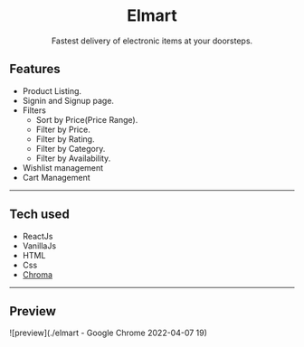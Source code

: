 <div align="center">
<h1 align="center">Elmart</h1>
<p align="center">Fastest delivery of electronic items at your doorsteps.</p>

</div>

## Features
- Product Listing.
- Signin and Signup page.
- Filters
  - Sort by Price(Price Range).
  - Filter by Price.
  - Filter by Rating.
  - Filter by Category.
  - Filter by Availability.
- Wishlist management
- Cart Management

---

## Tech used
- ReactJs
- VanillaJs
- HTML
- Css
- [Chroma](https://chroma-ui.netlify.app/)
---

## Preview

![preview](./elmart - Google Chrome 2022-04-07 19)
